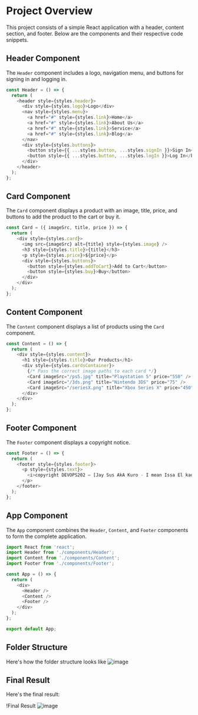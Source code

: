 
# Project Overview

This project consists of a simple React application with a header, content section, and footer. Below are the components and their respective code snippets.

## Header Component

The `Header` component includes a logo, navigation menu, and buttons for signing in and logging in.

```javascript
const Header = () => {
  return (
    <header style={styles.header}>
      <div style={styles.logo}>Logo</div>
      <nav style={styles.menu}>
        <a href="#" style={styles.link}>Home</a>
        <a href="#" style={styles.link}>About Us</a>
        <a href="#" style={styles.link}>Service</a>
        <a href="#" style={styles.link}>Blog</a>
      </nav>
      <div style={styles.buttons}>
        <button style={{ ...styles.button, ...styles.signIn }}>Sign In</button>
        <button style={{ ...styles.button, ...styles.logIn }}>Log In</button>
      </div>
    </header>
  );
};
```

## Card Component

The `Card` component displays a product with an image, title, price, and buttons to add the product to the cart or buy it.

```javascript
const Card = ({ imageSrc, title, price }) => {
  return (
    <div style={styles.card}>
      <img src={imageSrc} alt={title} style={styles.image} />
      <h3 style={styles.title}>{title}</h3>
      <p style={styles.price}>${price}</p>
      <div style={styles.buttons}>
        <button style={styles.addToCart}>Add to Cart</button>
        <button style={styles.buy}>Buy</button>
      </div>
    </div>
  );
};
```

## Content Component

The `Content` component displays a list of products using the `Card` component.

```javascript
const Content = () => {
  return (
    <div style={styles.content}>
      <h1 style={styles.title}>Our Products</h1>
      <div style={styles.cardsContainer}>
        {/* Pass the correct image paths to each card */}
        <Card imageSrc="/ps5.jpg" title="Playstation 5" price="550" />
        <Card imageSrc="/3ds.png" title="Nintendo 3DS" price="75" />
        <Card imageSrc="/seriesX.png" title="Xbox Series X" price="450" />
      </div>
    </div>
  );
};
```

## Footer Component

The `Footer` component displays a copyright notice.

```javascript
const Footer = () => {
  return (
    <footer style={styles.footer}>
      <p style={styles.text}>
        <i>copyright DEVOPS202 – [Jay Sus AkA Kuro - I mean Issa El kaddaoui] – année 2024/2025</i>
      </p>
    </footer>
  );
};
```

## App Component

The `App` component combines the `Header`, `Content`, and `Footer` components to form the complete application.

```javascript
import React from 'react';
import Header from './components/Header';
import Content from './components/Content';
import Footer from './components/Footer';

const App = () => {
  return (
    <div>
      <Header />
      <Content />
      <Footer />
    </div>
  );
};

export default App;
```
## Folder Structure
Here's how the folder structure looks like
![image](https://github.com/user-attachments/assets/d0aaee64-6259-472f-8293-3e9c1bbac196)

## Final Result

Here's the final result:

!Final Result
![image](https://github.com/user-attachments/assets/07d42e8a-6304-4062-b391-2425fefefa8e)

```
